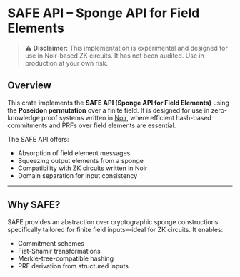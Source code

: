 # SAFE API – Sponge API for Field Elements

> ⚠️ **Disclaimer:** This implementation is experimental and designed for use in Noir-based ZK circuits. It has not been audited. Use in production at your own risk.

## Overview

This crate implements the **SAFE API (Sponge API for Field Elements)** using the **Poseidon permutation** over a finite field. It is designed for use in zero-knowledge proof systems written in [Noir](https://noir-lang.org/), where efficient hash-based commitments and PRFs over field elements are essential.

The SAFE API offers:

- Absorption of field element messages
- Squeezing output elements from a sponge
- Compatibility with ZK circuits written in Noir
- Domain separation for input consistency

---

## Why SAFE?

SAFE provides an abstraction over cryptographic sponge constructions specifically tailored for finite field inputs—ideal for ZK circuits. It enables:

- Commitment schemes
- Fiat-Shamir transformations
- Merkle-tree-compatible hashing
- PRF derivation from structured inputs
